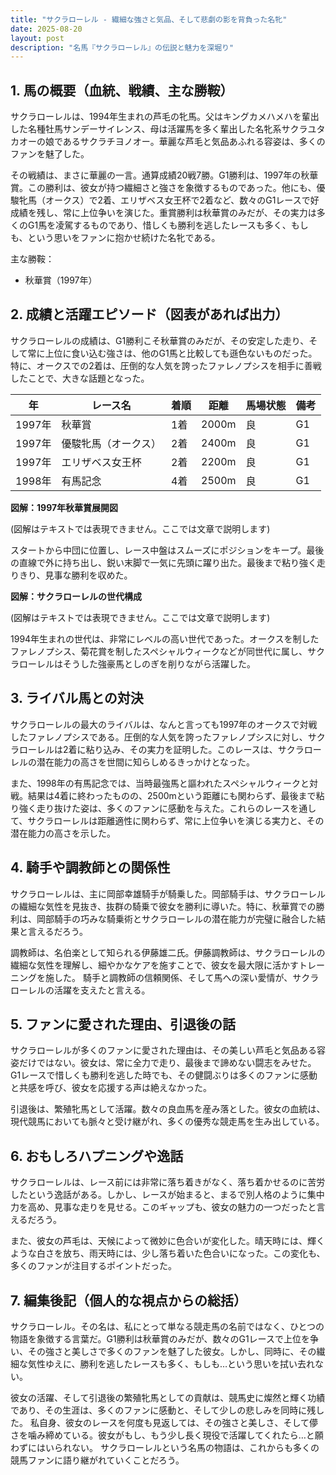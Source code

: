 ```yaml
---
title: "サクラローレル - 繊細な強さと気品、そして悲劇の影を背負った名牝"
date: 2025-08-20
layout: post
description: "名馬『サクラローレル』の伝説と魅力を深堀り"
---
```


## 1. 馬の概要（血統、戦績、主な勝鞍）

サクラローレルは、1994年生まれの芦毛の牝馬。父はキングカメハメハを輩出した名種牡馬サンデーサイレンス、母は活躍馬を多く輩出した名牝系サクラユタカオーの娘であるサクラチヨノオー。華麗な芦毛と気品あふれる容姿は、多くのファンを魅了した。

その戦績は、まさに華麗の一言。通算成績20戦7勝。G1勝利は、1997年の秋華賞。この勝利は、彼女が持つ繊細さと強さを象徴するものであった。他にも、優駿牝馬（オークス）で2着、エリザベス女王杯で2着など、数々のG1レースで好成績を残し、常に上位争いを演じた。重賞勝利は秋華賞のみだが、その実力は多くのG1馬を凌駕するものであり、惜しくも勝利を逃したレースも多く、もしも、という思いをファンに抱かせ続けた名牝である。

主な勝鞍：
* 秋華賞（1997年）


## 2. 成績と活躍エピソード（図表があれば出力）

サクラローレルの成績は、G1勝利こそ秋華賞のみだが、その安定した走り、そして常に上位に食い込む強さは、他のG1馬と比較しても遜色ないものだった。特に、オークスでの2着は、圧倒的な人気を誇ったファレノプシスを相手に善戦したことで、大きな話題となった。

| 年 | レース名 | 着順 | 距離 | 馬場状態 | 備考 |
|---|---|---|---|---|---|
| 1997年 | 秋華賞 | 1着 | 2000m | 良 | G1 |
| 1997年 | 優駿牝馬（オークス） | 2着 | 2400m | 良 | G1 |
| 1997年 | エリザベス女王杯 | 2着 | 2200m | 良 | G1 |
| 1998年 | 有馬記念 | 4着 | 2500m | 良 | G1 |


**図解：1997年秋華賞展開図**

(図解はテキストでは表現できません。ここでは文章で説明します)

スタートから中団に位置し、レース中盤はスムーズにポジションをキープ。最後の直線で外に持ち出し、鋭い末脚で一気に先頭に躍り出た。最後まで粘り強く走りきり、見事な勝利を収めた。


**図解：サクラローレルの世代構成**

(図解はテキストでは表現できません。ここでは文章で説明します)

1994年生まれの世代は、非常にレベルの高い世代であった。オークスを制したファレノプシス、菊花賞を制したスペシャルウィークなどが同世代に属し、サクラローレルはそうした強豪馬としのぎを削りながら活躍した。


## 3. ライバル馬との対決

サクラローレルの最大のライバルは、なんと言っても1997年のオークスで対戦したファレノプシスである。圧倒的な人気を誇ったファレノプシスに対し、サクラローレルは2着に粘り込み、その実力を証明した。このレースは、サクラローレルの潜在能力の高さを世間に知らしめるきっかけとなった。

また、1998年の有馬記念では、当時最強馬と謳われたスペシャルウィークと対戦。結果は4着に終わったものの、2500mという距離にも関わらず、最後まで粘り強く走り抜けた姿は、多くのファンに感動を与えた。これらのレースを通して、サクラローレルは距離適性に関わらず、常に上位争いを演じる実力と、その潜在能力の高さを示した。


## 4. 騎手や調教師との関係性

サクラローレルは、主に岡部幸雄騎手が騎乗した。岡部騎手は、サクラローレルの繊細な気性を見抜き、抜群の騎乗で彼女を勝利に導いた。特に、秋華賞での勝利は、岡部騎手の巧みな騎乗術とサクラローレルの潜在能力が完璧に融合した結果と言えるだろう。

調教師は、名伯楽として知られる伊藤雄二氏。伊藤調教師は、サクラローレルの繊細な気性を理解し、細やかなケアを施すことで、彼女を最大限に活かすトレーニングを施した。  騎手と調教師の信頼関係、そして馬への深い愛情が、サクラローレルの活躍を支えたと言える。


## 5. ファンに愛された理由、引退後の話

サクラローレルが多くのファンに愛された理由は、その美しい芦毛と気品ある容姿だけではない。彼女は、常に全力で走り、最後まで諦めない闘志をみせた。G1レースで惜しくも勝利を逃した時でも、その健闘ぶりは多くのファンに感動と共感を呼び、彼女を応援する声は絶えなかった。

引退後は、繁殖牝馬として活躍。数々の良血馬を産み落とした。彼女の血統は、現代競馬においても脈々と受け継がれ、多くの優秀な競走馬を生み出している。


## 6. おもしろハプニングや逸話

サクラローレルは、レース前には非常に落ち着きがなく、落ち着かせるのに苦労したという逸話がある。しかし、レースが始まると、まるで別人格のように集中力を高め、見事な走りを見せる。このギャップも、彼女の魅力の一つだったと言えるだろう。

また、彼女の芦毛は、天候によって微妙に色合いが変化した。晴天時には、輝くような白さを放ち、雨天時には、少し落ち着いた色合いになった。この変化も、多くのファンが注目するポイントだった。


## 7. 編集後記（個人的な視点からの総括）

サクラローレル。その名は、私にとって単なる競走馬の名前ではなく、ひとつの物語を象徴する言葉だ。G1勝利は秋華賞のみだが、数々のG1レースで上位を争い、その強さと美しさで多くのファンを魅了した彼女。しかし、同時に、その繊細な気性ゆえに、勝利を逃したレースも多く、もしも…という思いを拭い去れない。

彼女の活躍、そして引退後の繁殖牝馬としての貢献は、競馬史に燦然と輝く功績であり、その生涯は、多くのファンに感動と、そして少しの悲しみを同時に残した。  私自身、彼女のレースを何度も見返しては、その強さと美しさ、そして儚さを噛み締めている。彼女がもし、もう少し長く現役で活躍してくれたら…と願わずにはいられない。  サクラローレルという名馬の物語は、これからも多くの競馬ファンに語り継がれていくことだろう。
